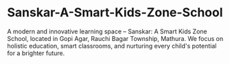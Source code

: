 # Sanskar-A-Smart-Kids-Zone-School
A modern and innovative learning space – Sanskar: A Smart Kids Zone School,  located in Gopi Agar, Rauchi Bagar Township, Mathura.  We focus on holistic education, smart classrooms, and nurturing every child's potential  for a brighter future.
